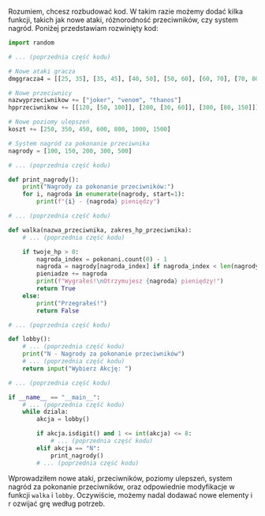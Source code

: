 Rozumiem, chcesz rozbudować kod. W takim razie możemy dodać kilka funkcji, takich jak nowe ataki, różnorodność przeciwników, czy system nagród. Poniżej przedstawiam rozwinięty kod:

```python
import random

# ... (poprzednia część kodu)

# Nowe ataki gracza
dmggracza4 = [[25, 35], [35, 45], [40, 50], [50, 60], [60, 70], [70, 80], [80, 90], [90, 100]]

# Nowe przeciwnicy
nazwyprzeciwnikow += ["joker", "venom", "thanos"]
hpprzeciwnikow += [[120, [50, 100]], [200, [30, 60]], [300, [80, 150]]]

# Nowe poziomy ulepszeń
koszt += [250, 350, 450, 600, 800, 1000, 1500]

# System nagród za pokonanie przeciwnika
nagrody = [100, 150, 200, 300, 500]

# ... (poprzednia część kodu)

def print_nagrody():
    print("Nagrody za pokonanie przeciwników:")
    for i, nagroda in enumerate(nagrody, start=1):
        print(f"{i} - {nagroda} pieniędzy")

# ... (poprzednia część kodu)

def walka(nazwa_przeciwnika, zakres_hp_przeciwnika):
    # ... (poprzednia część kodu)

    if twoje_hp > 0:
        nagroda_index = pokonani.count(0) - 1
        nagroda = nagrody[nagroda_index] if nagroda_index < len(nagrody) else nagrody[-1]
        pieniadze += nagroda
        print(f"Wygrałeś!\nOtrzymujesz {nagroda} pieniędzy!")
        return True
    else:
        print("Przegrałeś!")
        return False

# ... (poprzednia część kodu)

def lobby():
    # ... (poprzednia część kodu)
    print("N - Nagrody za pokonanie przeciwników")
    # ... (poprzednia część kodu)
    return input("Wybierz Akcję: ")

# ... (poprzednia część kodu)

if __name__ == "__main__":
    # ... (poprzednia część kodu)
    while dziala:
        akcja = lobby()

        if akcja.isdigit() and 1 <= int(akcja) <= 8:
            # ... (poprzednia część kodu)
        elif akcja == "N":
            print_nagrody()
        # ... (poprzednia część kodu)
```

Wprowadziłem nowe ataki, przeciwników, poziomy ulepszeń, system nagród za pokonanie przeciwników, oraz odpowiednie modyfikacje w funkcji `walka` i `lobby`. Oczywiście, możemy nadal dodawać nowe elementy i r
ozwijać grę według potrzeb.
